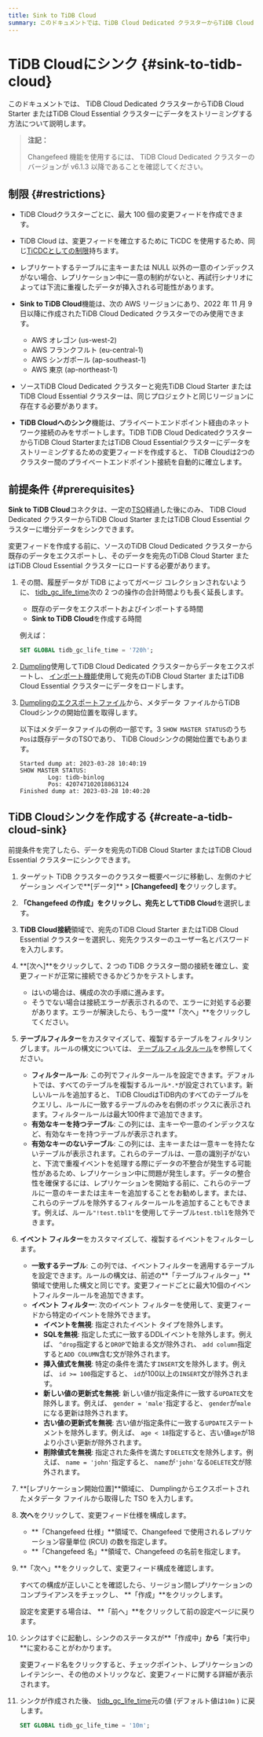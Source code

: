 ```yaml
---
title: Sink to TiDB Cloud
summary: このドキュメントでは、TiDB Cloud Dedicated クラスターからTiDB Cloud Starter またはTiDB Cloud Essential クラスターにデータをストリーミングする方法について説明します。この機能では、利用できる変更フィードの数とリージョンに制限があります。前提条件として、tidb_gc_life_time の拡張、データのバックアップ、 TiDB Cloudシンクの開始位置の取得が必要です。TiDB TiDB Cloudシンクを作成するには、クラスターの概要ページに移動し、接続を確立し、テーブルとイベントフィルターをカスタマイズし、レプリケーション開始位置を入力し、変更フィードの仕様を指定し、構成を確認してシンクを作成します。最後に、tidb_gc_life_time を元の値に戻します。
---
```


# TiDB Cloudにシンク {#sink-to-tidb-cloud}

このドキュメントでは、 TiDB Cloud Dedicated クラスターからTiDB Cloud Starter またはTiDB Cloud Essential クラスターにデータをストリーミングする方法について説明します。

> **注記：**
>
> Changefeed 機能を使用するには、 TiDB Cloud Dedicated クラスターのバージョンが v6.1.3 以降であることを確認してください。

## 制限 {#restrictions}

-   TiDB Cloudクラスターごとに、最大 100 個の変更フィードを作成できます。

-   TiDB Cloud は、変更フィードを確立するために TiCDC を使用するため、同じ[TiCDCとしての制限](https://docs.pingcap.com/tidb/stable/ticdc-overview#unsupported-scenarios)持ちます。

-   レプリケートするテーブルに主キーまたは NULL 以外の一意のインデックスがない場合、レプリケーション中に一意の制約がないと、再試行シナリオによっては下流に重複したデータが挿入される可能性があります。

-   **Sink to TiDB Cloud**機能は、次の AWS リージョンにあり、2022 年 11 月 9 日以降に作成されたTiDB Cloud Dedicated クラスターでのみ使用できます。

    -   AWS オレゴン (us-west-2)
    -   AWS フランクフルト (eu-central-1)
    -   AWS シンガポール (ap-southeast-1)
    -   AWS 東京 (ap-northeast-1)

-   ソースTiDB Cloud Dedicated クラスターと宛先TiDB Cloud Starter またはTiDB Cloud Essential クラスターは、同じプロジェクトと同じリージョンに存在する必要があります。

-   **TiDB Cloudへのシンク**機能は、プライベートエンドポイント経由のネットワーク接続のみをサポートします。TiDB TiDB Cloud DedicatedクラスターからTiDB Cloud StarterまたはTiDB Cloud Essentialクラスターにデータをストリーミングするための変更フィードを作成すると、 TiDB Cloudは2つのクラスター間のプライベートエンドポイント接続を自動的に確立します。

## 前提条件 {#prerequisites}

**Sink to TiDB Cloud**コネクタは、一定の[TSO](https://docs.pingcap.com/tidb/stable/glossary#tso)経過した後にのみ、 TiDB Cloud Dedicated クラスターからTiDB Cloud Starter またはTiDB Cloud Essential クラスターに増分データをシンクできます。

変更フィードを作成する前に、ソースのTiDB Cloud Dedicated クラスターから既存のデータをエクスポートし、そのデータを宛先のTiDB Cloud Starter またはTiDB Cloud Essential クラスターにロードする必要があります。

1.  その間、履歴データが TiDB によってガベージ コレクションされないように、 [tidb_gc_life_time](https://docs.pingcap.com/tidb/stable/system-variables#tidb_gc_life_time-new-in-v50)次の 2 つの操作の合計時間よりも長く延長します。

    -   既存のデータをエクスポートおよびインポートする時間
    -   **Sink to TiDB Cloud**を作成する時間

    例えば：

    ```sql
    SET GLOBAL tidb_gc_life_time = '720h';
    ```

2.  [Dumpling](https://docs.pingcap.com/tidb/stable/dumpling-overview)使用してTiDB Cloud Dedicated クラスターからデータをエクスポートし、 [インポート機能](/tidb-cloud/import-csv-files-serverless.md)使用して宛先のTiDB Cloud Starter またはTiDB Cloud Essential クラスターにデータをロードします。

3.  [Dumplingのエクスポートファイル](https://docs.pingcap.com/tidb/stable/dumpling-overview#format-of-exported-files)から、メタデータ ファイルからTiDB Cloudシンクの開始位置を取得します。

    以下はメタデータファイルの例の一部です。3 `SHOW MASTER STATUS`のうち`Pos`は既存データのTSOであり、 TiDB Cloudシンクの開始位置でもあります。

        Started dump at: 2023-03-28 10:40:19
        SHOW MASTER STATUS:
                Log: tidb-binlog
                Pos: 420747102018863124
        Finished dump at: 2023-03-28 10:40:20

## TiDB Cloudシンクを作成する {#create-a-tidb-cloud-sink}

前提条件を完了したら、データを宛先のTiDB Cloud Starter またはTiDB Cloud Essential クラスターにシンクできます。

1.  ターゲット TiDB クラスターのクラスター概要ページに移動し、左側のナビゲーション ペインで**[データ]** &gt; **[Changefeed] を**クリックします。

2.  **「Changefeed の作成」**をクリックし、宛先として**TiDB Cloud**を選択します。

3.  **TiDB Cloud接続**領域で、宛先のTiDB Cloud Starter またはTiDB Cloud Essential クラスターを選択し、宛先クラスターのユーザー名とパスワードを入力します。

4.  **[次へ]**をクリックして、2 つの TiDB クラスター間の接続を確立し、変更フィードが正常に接続できるかどうかをテストします。

    -   はいの場合は、構成の次の手順に進みます。
    -   そうでない場合は接続エラーが表示されるので、エラーに対処する必要があります。エラーが解決したら、もう一度**「次へ」**をクリックしてください。

5.  **テーブルフィルター**をカスタマイズして、複製するテーブルをフィルタリングします。ルールの構文については、 [テーブルフィルタルール](/table-filter.md)を参照してください。

    -   **フィルタールール**: この列でフィルタールールを設定できます。デフォルトでは、すべてのテーブルを複製するルール`*.*`が設定されています。新しいルールを追加すると、 TiDB CloudはTiDB内のすべてのテーブルをクエリし、ルールに一致するテーブルのみを右側のボックスに表示されます。フィルタールールは最大100件まで追加できます。
    -   **有効なキーを持つテーブル**: この列には、主キーや一意のインデックスなど、有効なキーを持つテーブルが表示されます。
    -   **有効なキーのないテーブル**: この列には、主キーまたは一意キーを持たないテーブルが表示されます。これらのテーブルは、一意の識別子がないと、下流で重複イベントを処理する際にデータの不整合が発生する可能性があるため、レプリケーション中に問題が発生します。データの整合性を確保するには、レプリケーションを開始する前に、これらのテーブルに一意のキーまたは主キーを追加することをお勧めします。または、これらのテーブルを除外するフィルタールールを追加することもできます。例えば、ルール`"!test.tbl1"`を使用してテーブル`test.tbl1`を除外できます。

6.  **イベント フィルター**をカスタマイズして、複製するイベントをフィルターします。

    -   **一致するテーブル**: この列では、イベントフィルターを適用するテーブルを設定できます。ルールの構文は、前述の**「テーブルフィルター」**領域で使用した構文と同じです。変更フィードごとに最大10個のイベントフィルタールールを追加できます。
    -   **イベント フィルター**: 次のイベント フィルターを使用して、変更フィードから特定のイベントを除外できます。
        -   **イベントを無視**: 指定されたイベント タイプを除外します。
        -   **SQLを無視**: 指定した式に一致するDDLイベントを除外します。例えば、 `^drop`指定すると`DROP`で始まる文が除外され、 `add column`指定すると`ADD COLUMN`含む文が除外されます。
        -   **挿入値式を無視**: 特定の条件を満たす`INSERT`文を除外します。例えば、 `id >= 100`指定すると、 `id`が100以上の`INSERT`文が除外されます。
        -   **新しい値の更新式を無視**: 新しい値が指定条件に一致する`UPDATE`文を除外します。例えば、 `gender = 'male'`指定すると、 `gender`が`male`になる更新は除外されます。
        -   **古い値の更新式を無視**: 古い値が指定条件に一致する`UPDATE`ステートメントを除外します。例えば、 `age < 18`指定すると、古い値`age`が18より小さい更新が除外されます。
        -   **削除値式を無視**: 指定された条件を満たす`DELETE`文を除外します。例えば、 `name = 'john'`指定すると、 `name`が`'john'`なる`DELETE`文が除外されます。

7.  **[レプリケーション開始位置]**領域に、 Dumplingからエクスポートされたメタデータ ファイルから取得した TSO を入力します。

8.  **次へ**をクリックして、変更フィード仕様を構成します。

    -   **「Changefeed 仕様」**領域で、Changefeed で使用されるレプリケーション容量単位 (RCU) の数を指定します。
    -   **「Changefeed 名」**領域で、Changefeed の名前を指定します。

9.  **「次へ」**をクリックして、変更フィード構成を確認します。

    すべての構成が正しいことを確認したら、リージョン間レプリケーションのコンプライアンスをチェックし、 **「作成」**をクリックします。

    設定を変更する場合は、 **「前へ」**をクリックして前の設定ページに戻ります。

10. シンクはすぐに起動し、シンクのステータスが**「作成中」**から**「実行中」**に変わることがわかります。

    変更フィード名をクリックすると、チェックポイント、レプリケーションのレイテンシー、その他のメトリックなど、変更フィードに関する詳細が表示されます。

11. シンクが作成された後、 [tidb_gc_life_time](https://docs.pingcap.com/tidb/stable/system-variables#tidb_gc_life_time-new-in-v50)元の値 (デフォルト値は`10m` ) に戻します。

    ```sql
    SET GLOBAL tidb_gc_life_time = '10m';
    ```
